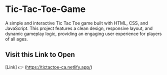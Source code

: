 # Tic-Tac-Toe-Game

A simple and interactive Tic Tac Toe game built with HTML, CSS, and JavaScript. This project features a clean design, responsive layout, and dynamic gameplay logic, providing an engaging user experience for players of all ages.

## Visit this Link to Open

[Link] 👉 (https://tictactoe-ca.netlify.app/)

